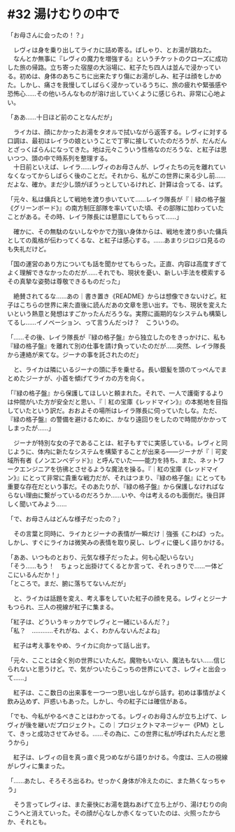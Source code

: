 # #32 湯けむりの中で

「お母さんに会ったの！？」

　レヴィは身を乗り出してライカに詰め寄る。ばしゃり、とお湯が跳ねた。  
　なんとか無事に『レヴィの魔力を増強する』というチケットのクローズに成功した旅の帰路。立ち寄った宿屋の大浴場に、紅子たち四人は並んで浸かっている。初めは、身体のあちこちに出来たすり傷にお湯がしみ、紅子は顔をしかめた。しかし、痛さを我慢してしばらく浸かっているうちに、旅の疲れや緊張感や恐怖心……その他いろんなものが溶け出していくように感じられ、非常に心地よい。

「ああ……十日ほど前のことなんだが」

　ライカは、顔にかかったお湯をタオルで拭いながら返答する。レヴィに対する口調は、最初はレイラの娘ということで丁寧に接していたのだろうが、だんだんとざっくばらんになってきた。地は元々こういう性格なのだろうな、と紅子は思いつつ、頭の中で時系列を整理する。  
　十日前といえば、レイラ……レヴィのお母さんが、レヴィたちの元を離れていなくなってからしばらく後のことだ。それから、私がこの世界に来る少し前……だよな、確か。まだ少し頭がぼうっとしているけれど、計算は合ってる、はず。

「元々、私は傭兵として戦地を渡り歩いていて……レイラ隊長が『｜緑の格子盤《グリーンボード》』の南方制圧部隊を率いていた頃、その部隊に加わっていたことがある。その時、レイラ隊長には懇意にしてもらって……」

　確かに、その無駄のないしなやかで力強い身体からは、戦地を渡り歩いた傭兵としての風格が伝わってくるな、と紅子は感心する。……あまりジロジロ見るのも失礼だけど。

「国の運営のあり方についても話を聞かせてもらった。正直、内容は高度すぎてよく理解できなかったのだが……それでも、現状を憂い、新しい手法を模索するその真摯な姿勢は尊敬できるものだった」

　絶賛されてるな……あの｜書き置き《README》からは想像できないけど。紅子はこちらの世界に来た直後に読んだあの文章を思い出す。でも、現状を変えたいという熱意と発想はすごかったんだろうな。実際に画期的なシステムも構築してるし……イノベーション、って言うんだっけ？　こういうの。

「……その後、レイラ隊長が『緑の格子盤』から独立したのをきっかけに、私も『緑の格子盤』を離れて別の仕事を請け負っていたのだが……突然、レイラ隊長から連絡が来てな。ジーナの事を託されたのだ」

　と、ライカは隣にいるジーナの頭に手を乗せる。長い銀髪を頭のてっぺんでまとめたジーナが、小首を傾げてライカの方を向く。

「『緑の格子盤』から保護してほしいと頼まれた。それで、一人で護衛するよりは仲間がいた方が安全だと思い、『｜紅の宝庫《レッドマイン》』の本拠地を目指していたという訳だ。おおよその場所はレイラ隊長に伺っていたしな。ただ、『緑の格子盤』の警備を避けるために、かなり遠回りをしたので時間がかかってしまったが……」

　ジーナが特別な女の子であることは、紅子もすでに実感している。レヴィと同じように、体内に新たなシステムを構築することが出来る――ジーナが『｜可変域所有者《ノンエンベデッド》』と呼んでいた――能力を持ち、また、ネットワークエンジニアを彷彿とさせるような魔法を操る。『｜紅の宝庫《レッドマイン》』にとって非常に貴重な戦力だが、それはつまり、『緑の格子盤』にとっても重要な存在だという事だ。そのあたりが、『緑の格子盤』から保護しなければならない理由に繋がっているのだろうか……いや、今は考えるのも面倒だ。後日詳しく聞いてみよう……

「で、お母さんはどんな様子だったの？」

　その言葉と同時に、ライカとジーナの表情が一瞬だけ｜強張《こわば》った。しかし、すぐにライカは微笑みの表情を取り戻し、レヴィに優しく語りかける。

「ああ、いつものとおり、元気な様子だったよ。何も心配いらない」  
「そう……もう！　ちょっと出掛けてくるとか言って、それっきりで……一体どこにいるんだか！」  
「ところで。まだ、腑に落ちてないんだが」

　と、ライカは話題を変え、考え事をしていた紅子の顔を見る。レヴィとジーナもつられ、三人の視線が紅子に集まる。

「紅子は、どういうキッカケでレヴィと一緒にいるんだ？」  
「私？　…………それがね、よく、わかんないんだよね」

　紅子は考え事をやめ、ライカに向かって話し出す。

「元々、こことは全く別の世界にいたんだ。魔物もいない、魔法もない……信じられないと思うけど。で、気がついたらこっちの世界にいてさ、レヴィと出会って……」

　紅子は、ここ数日の出来事を一つ一つ思い出しながら話す。初めは事情がよく飲み込めず、戸惑いもあった。しかし、今の紅子には確信がある。

「でも、今私がやるべきことはわかってる。レヴィのお母さんが立ち上げて、レヴィが後を継いだプロジェクト。この｜プロジェクトマネージャー《PM》として、きっと成功させてみせる。……その為に、この世界に私が呼ばれたんだと思うから」

　紅子は、レヴィの目を真っ直ぐ見つめながら語りかける。今度は、三人の視線がレヴィに集まった。

「……あたし、そろそろ出るわ。せっかく身体が冷えたのに、また熱くなっちゃう」

　そう言ってレヴィは、また豪快にお湯を跳ねあげて立ち上がり、湯けむりの向こうへと消えていった。その顔が心なしか赤くなっていたのは、火照ったからか、それとも。
